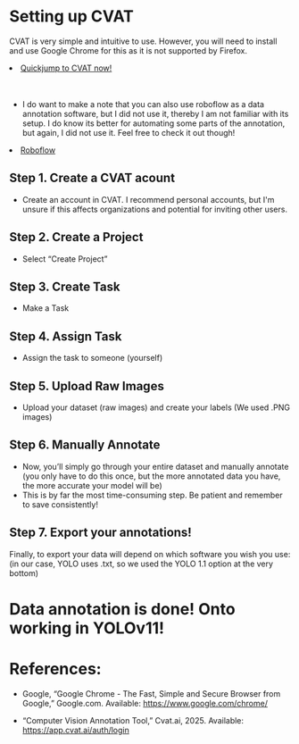 # Setting up CVAT 
CVAT is very simple and intuitive to use. However, you will need to install and use Google Chrome for this as it is not supported by Firefox. 


<li class="masthead__menu-item">
    <a href="https://app.cvat.ai/auth/login">Quickjump to CVAT now!</a>
</li>

<br>
<br>

- I do want to make a note that you can also use roboflow as a data annotation software, but I did not use it, thereby I am not familiar with its setup. I do know its better for automating some parts of the annotation, but again, I did not use it. Feel free to check it out though!

<li class="masthead__menu-item">
    <a href="https://roboflow.com/">Roboflow</a>
</li>

## Step 1. Create a CVAT acount
- Create an account in CVAT. I recommend personal accounts, but I'm unsure if this affects organizations and potential for inviting other users. 


## Step 2. Create a Project
- Select “Create Project” 


## Step 3. Create Task
- Make a Task


## Step 4. Assign Task
- Assign the task to someone (yourself) 


## Step 5. Upload Raw Images
- Upload your dataset (raw images) and create your labels (We used .PNG images)


## Step 6. Manually Annotate
- Now, you’ll simply go through your entire dataset and manually annotate (you only have to do this once, but the more annotated data you have, the more accurate your model will be)
- This is by far the most time-consuming step. Be patient and remember to save consistently!


## Step 7. Export your annotations!
Finally, to export your data will depend on which software you wish you use: (in our case, YOLO uses .txt, so we used the YOLO 1.1 option at the very bottom) 


# Data annotation is done! Onto working in YOLOv11!


# References:
- Google, “Google Chrome - The Fast, Simple and Secure Browser from Google,” Google.com. Available: https://www.google.com/chrome/

- “Computer Vision Annotation Tool,” Cvat.ai, 2025. Available: https://app.cvat.ai/auth/login
